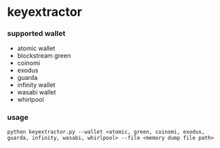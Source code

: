 # keyextractor

### supported wallet
- atomic wallet
- blockstream green
- coinomi
- exodus
- guarda
- infinity wallet
- wasabi wallet
- whirlpool

### usage
```python keyextractor.py --wallet <atomic, green, coinomi, exodus, guarda, infinity, wasabi, whirlpool> --file <memory dump file path>```
